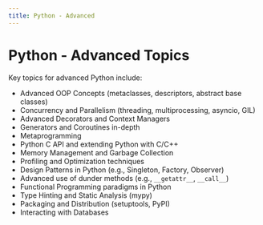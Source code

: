 ```yaml
---
title: Python - Advanced
---
```


# Python - Advanced Topics

Key topics for advanced Python include:

- Advanced OOP Concepts (metaclasses, descriptors, abstract base classes)
- Concurrency and Parallelism (threading, multiprocessing, asyncio, GIL)
- Advanced Decorators and Context Managers
- Generators and Coroutines in-depth
- Metaprogramming
- Python C API and extending Python with C/C++
- Memory Management and Garbage Collection
- Profiling and Optimization techniques
- Design Patterns in Python (e.g., Singleton, Factory, Observer)
- Advanced use of dunder methods (e.g., `__getattr__`, `__call__`)
- Functional Programming paradigms in Python
- Type Hinting and Static Analysis (mypy)
- Packaging and Distribution (setuptools, PyPI)
- Interacting with Databases
